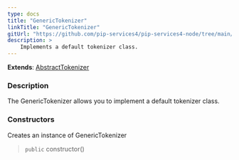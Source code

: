 ```yaml
---
type: docs
title: "GenericTokenizer"
linkTitle: "GenericTokenizer"
gitUrl: "https://github.com/pip-services4/pip-services4-node/tree/main/pip-services4-expressions-node"
description: > 
    Implements a default tokenizer class.
---
```


**Extends**: [AbstractTokenizer](../../abstract_tokenizer)

### Description

The GenericTokenizer allows you to implement a default tokenizer class.  

### Constructors
Creates an instance of GenericTokenizer

> `public` constructor()
